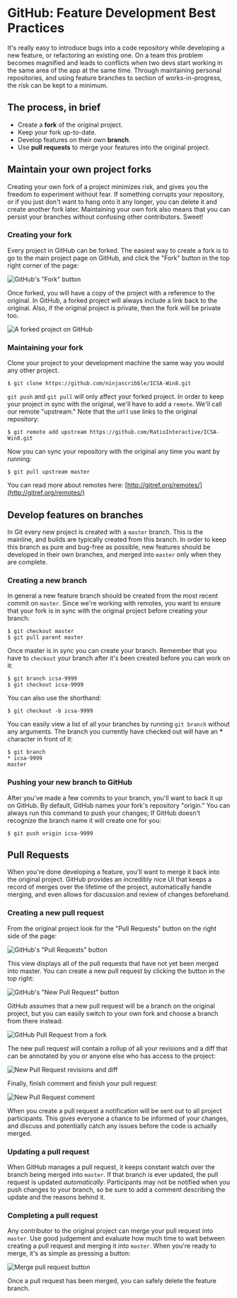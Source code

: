# GitHub: Feature Development Best Practices

It's really easy to introduce bugs into a code repository while developing a new feature, or refactoring an existing one. On a team this problem becomes magnified and leads to conflicts when two devs start working in the same area of the app at the same time. Through maintaining personal repositories, and using feature branches to section of works-in-progress, the risk can be kept to a minimum.

## The process, in brief

* Create a **fork** of the original project.
* Keep your fork up-to-date.
* Develop features on their own **branch**.
* Use **pull requests** to merge your features into the original project.

## Maintain your own project forks

Creating your own fork of a project minimizes risk, and gives you the freedom to experiment without fear. If something corrupts your repository, or if you just don't want to hang onto it any longer, you can delete it and create another fork later. Maintaining your own fork also means that you can persist your branches without confusing other contributors. Sweet!

### Creating your fork

Every project in GitHub can be forked. The easiest way to create a fork is to go to the main project page on GitHub, and click the "Fork" button in the top right corner of the page:

![GitHub's "Fork" button](http://i.imgur.com/2ZGR9cJ.png)

Once forked, you will have a copy of the project with a reference to the original. In GitHub, a forked project will always include a link back to the original. Also, if the original project is private, then the fork will be private too.

![A forked project on GitHub](http://i.imgur.com/7szHJ6L.png)

### Maintaining your fork

Clone your project to your development machine the same way you would any other project. 

```
$ git clone https://github.com/ninjascribble/ICSA-Win8.git
```

`git push` and `git pull` will only affect your forked project. In order to keep your project in sync with the original, we'll have to add a `remote`. We'll call our remote "upstream." Note that the url I use links to the original repository:

```
$ git remote add upstream https://github.com/RatioInteractive/ICSA-Win8.git
```

Now you can sync your repository with the original any time you want by running:

```
$ git pull upstream master
```

You can read more about remotes here: [http://gitref.org/remotes/](http://gitref.org/remotes/)

## Develop features on branches

In Git every new project is created with a `master` branch. This is the mainline, and builds are typically created from this branch. In order to keep this branch as pure and bug-free as possible, new features should be developed in their own branches, and merged into `master` only when they are complete.

### Creating a new branch

In general a new feature branch should be created from the most recent commit on `master`. Since we're working with remotes, you want to ensure that your fork is in sync with the original project before creating your branch:

```
$ git checkout master
$ git pull parent master
```

Once master is in sync you can create your branch. Remember that you have to `checkout` your branch after it's been created before you can work on it:

```
$ git branch icsa-9999
$ git checkout icsa-9999
```

You can also use the shorthand:

```
$ git checkout -b icsa-9999
```

You can easily view a list of all your branches by running `git branch` without any arguments. The branch you currently have checked out will have an __*__ character in front of it:

```
$ git branch
* icsa-9999
master
```

### Pushing your new branch to GitHub

After you've made a few commits to your branch, you'll want to back it up on GitHub. By default, GitHub names your fork's repository "origin." You can always run this command to push your changes; If GitHub doesn't recognize the branch name it will create one for you:

```
$ git push origin icsa-9999
```

## Pull Requests

When you're done developing a feature, you'll want to merge it back into the original project. GitHub provides an incredibly nice UI that keeps a record of merges over the lifetime of the project, automatically handle merging, and even allows for discussion and review of changes beforehand.

### Creating a new pull request

From the original project look for the "Pull Requests" button on the right side of the page:

![GitHub's "Pull Requests" button](http://i.imgur.com/kI2uC2D.png)

This view displays all of the pull requests that have not yet been merged into master. You can create a new pull request by clicking the button in the top right:

![GitHub's "New Pull Request" button](http://i.imgur.com/V46Lgtg.png)

GitHub assumes that a new pull request will be a branch on the original project, but you can easily switch to your own fork and choose a branch from there instead:

![GitHub Pull Request from a fork](http://i.imgur.com/RWQUqn2.png)

The new pull request will contain a rollup of all your revisions and a diff that can be annotated by you or anyone else who has access to the project:

![New Pull Request revisions and diff](http://i.imgur.com/keLoYyU.png)

Finally, finish comment and finish your pull request:

![New Pull Request comment](http://i.imgur.com/YFuB7Tp.png)

When you create a pull request a notification will be sent out to all project participants. This gives everyone a chance to be informed of your changes, and discuss and potentially catch any issues before the code is actually merged.

### Updating a pull request

When GitHub manages a pull request, it keeps constant watch over the branch being merged into `master`. If that branch is ever updated, the pull request is updated _automatically_. Participants may not be notified when you push changes to your branch, so be sure to add a comment describing the update and the reasons behind it.

### Completing a pull request

Any contributor to the original project can merge your pull request into `master`. Use good judgement and evaluate how much time to wait between creating a pull request and merging it into `master`. When you're ready to merge, it's as simple as pressing a button:

![Merge pull request button](http://i.imgur.com/4RJUP5d.png)

Once a pull request has been merged, you can safely delete the feature branch. 
